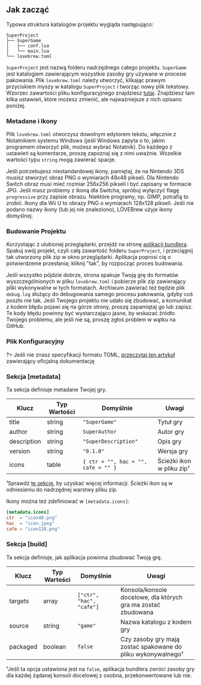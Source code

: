 ﻿## Jak zacząć

Typowa struktura katalogów projektu wygląda następująco:

```
SuperProject
├── SuperGame
│   ├── conf.lua
│   └── main.lua
└── lovebrew.toml
```

`SuperProject` jest nazwą folderu nadrzędnego całego projektu. `SuperGame` jest katalogiem zawierającym wszystkie zasoby gry używane w procesie pakowania. Plik `lovebrew.toml` należy utworzyć, klikając prawym przyciskiem myszy w katalogu `SuperProject` i tworząc nowy plik tekstowy. Wzorzec zawartości pliku konfiguracyjnego znajdziesz [tutaj](../../files/lovebrew.toml ":ignore"). Znajdziesz tam kilka ustawień, które możesz zmienić, ale najważniejsze z nich opisano poniżej.

### Metadane i Ikony

Plik `lovebrew.toml` otworzysz dowolnym edytorem tekstu, włącznie z Notatnikiem systemu Windows (jeśli Windows zapyta o to, jakim programem otworzyć plik, możesz wybrać Notatnik). Do każdego z ustawień są komentarze, proszę zapoznaj się z nimi uważnie. Wszelkie wartości typu `string` mogą zawierać spacje.

Jeśli potrzebujesz niestandardowej ikony, pamiętaj, że na Nintendo 3DS musisz stworzyć obraz PNG o wymiarach 48x48 pikseli. Dla Nintendo Switch obraz musi mieć rozmiar 256x256 pikseli i być zapisany w formacie JPG. Jeśli masz problemy z ikoną dla Switcha, spróbuj wyłączyć flagę `progressive` przy zapisie obrazu. Niektóre programy, np. GIMP, potrafią to zrobić. Ikony dla Wii U to obrazy PNG o wymiarach 128x128 pikseli. Jeśli nie podano nazwy ikony (lub jej nie znaleziono), LÖVEBrew użyje ikony domyślnej.

### Budowanie Projektu

Korzystając z ulubionej przeglądarki, przejdź na stronę [aplikacji bundlera](http://bundle.lovebrew.org). Spakuj swój projekt, czyli całą zawartość folderu `SuperProject`, i przeciągnij tak utworzony plik zip w okno przeglądarki. Aplikacja poprosi cię o potwierdzenie przesłania; kliknij "tak", by rozpocząć proces budowania.

Jeśli wszystko pójdzie dobrze, strona spakuje Twoją grę do formatów wyszczególnionych w pliku `lovebrew.toml` i pobierze plik zip zawierający pliki wykonywalne w tych formatach. Archiwum zawierać też będzie plik `debug.log` służący do debugowania samego procesu pakowania, gdyby coś poszło nie tak. Jeśli Twojego projektu nie udało się zbudować, a komunikat z kodem błędu pojawi się na górze strony, proszę zapamiętaj go lub zapisz. Te kody błędu powinny być wystarczająco jasne, by wskazać źródło Twojego problemu, ale jeśli nie są, proszę zgłoś problem w wątku na GitHub.

### Plik Konfiguracyjny

?> Jeśli nie znasz specyfikacji formatu TOML, [przeczytaj ten artykuł](https://toml.io/en/) zawierający oficjalną dokumentację

### Sekcja **[metadata]**

Ta sekcja definiuje metadane Twojej gry.

| Klucz       | Typ Wartości | Domyślnie                           | Uwagi                       |
| ----------- | ------------ | ----------------------------------- | --------------------------- |
| title       | string       | `"SuperGame"`                       | Tytuł gry                   |
| author      | string       | `SuperAuthor`                       | Autor gry                   |
| description | string       | `"SuperDescription"`                | Opis gry                    |
| version     | string       | `"0.1.0"`                           | Wersja gry                  |
| icons       | table        | `{ ctr = "", hac = "", cafe = "" }` | Ścieżki ikon w pliku zip¹   |

¹Sprawdź [tę sekcję](lovebrew?id=custom-metadata-amp-icons), by uzyskać więcej informacji. Ścieżki ikon są w odniesieniu do nadrzędnej warstwy pliku zip.

Ikony można też zdefiniować w `[metadata.icons]`:

```toml
[metadata.icons]
ctr  = "icon48.png"
hac  = "icon.jpeg"
cafe = "icon128.png"
```

### Sekcja **[build]**

Ta sekcja definiuje, jak aplikacja powinna zbudować Twoją grę.

| Klucz    | Typ Wartości | Domyślnie                | Uwagi                                                         |
| -------- | ------------ | ------------------------ | ------------------------------------------------------------- |
| targets  | array        | `["ctr", "hac", "cafe"]` | Konsola/konsole docelowe, dla których gra ma zostać zbudowana |
| source   | string       | `"game"`                 | Nazwa katalogu z kodem gry                                    |
| packaged | boolean      | `false`                  | Czy zasoby gry mają zostać spakowane do pliku wykonywalnego¹  |

¹Jeśli ta opcja ustawiona jest na `false`, aplikacja bundlera zwróci zasoby gry dla każdej żądanej konsoli docelowej z osobna, przekonwertowane lub nie.
